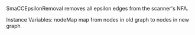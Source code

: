 SmaCCEpsilonRemoval removes all epsilon edges from the scanner's NFA.

Instance Variables:
	nodeMap	<Dictionary key: SmaCCNode value: SmaCCNode>	map from nodes in old graph to nodes in new graph

